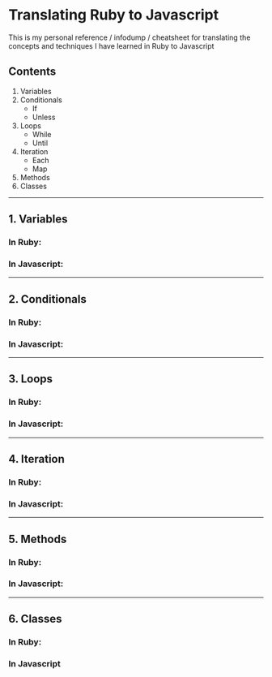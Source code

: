 # Translating Ruby to Javascript

This is my personal reference / infodump / cheatsheet for translating the concepts and techniques I have learned in Ruby to Javascript

## Contents

1. Variables
2. Conditionals
    * If
    * Unless
3. Loops
    * While
    * Until
4. Iteration
    * Each
    * Map
5. Methods
5. Classes

---
## 1. Variables

### In Ruby:

### In Javascript:

---
## 2. Conditionals

### In Ruby:

### In Javascript:

---
## 3. Loops

### In Ruby:

### In Javascript:

---
## 4. Iteration

### In Ruby:

### In Javascript:

---
## 5. Methods

### In Ruby:

### In Javascript:

---
## 6. Classes

### In Ruby:

### In Javascript

